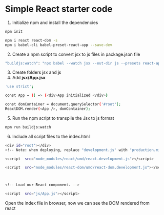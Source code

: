 # Simple React starter code

1. Initialize npm and install the dependencies

```sh
npm init

npm i react react-dom -s
npm i babel-cli babel-preset-react-app --save-dev
```

2. Create a npm script to convert jsx to js files in package.json file

```sh
"buildjs:watch": "npx babel --watch jsx --out-dir js --presets react-app/prod"
```

3. Create folders jsx and js
4. Add **jsx/App.jsx**

```sh
'use strict';

const App = () => (<div>App initialized </div>)

const domContainer = document.querySelector('#root');
ReactDOM.render(<App />, domContainer);
```

5. Run the npm script to transpile the Jsx to js format

```sh
npm run buildjs:watch
```

6. Include all script files to the index.html

```sh
<div id="root"></div>
<!-- Note: when deploying, replace "development.js" with "production.min.js". -->

<script  src="node_modules/react/umd/react.development.js"></script>

<script  src="node_modules/react-dom/umd/react-dom.development.js"></script>



<!-- Load our React component. -->

<script  src="js/App.js"></script>
```

Open the index file in browser, now we can see the DOM rendered from react
